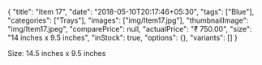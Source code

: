 {
    "title": "Item 17",
    "date": "2018-05-10T20:17:46+05:30",
    "tags": ["Blue"],
    "categories": ["Trays"],
    "images": ["img/Item17.jpg"],
    "thumbnailImage": "img/Item17.jpeg",
    "comparePrice": null,
    "actualPrice": "₹ 750.00",
    "size": "14 inches x 9.5 inches",
    "inStock": true,
    "options": {},
    "variants": []
}

Size: 14.5 inches x 9.5 inches